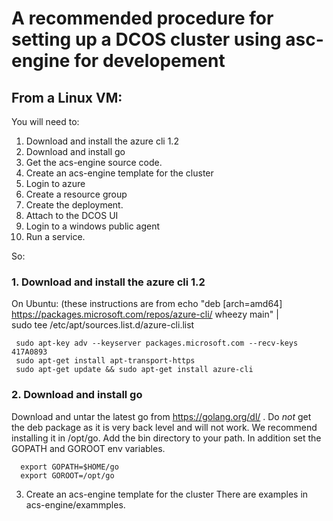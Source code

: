 # A recommended procedure for setting up a DCOS cluster using asc-engine for developement

## From a Linux VM:

You will need to:

1.	Download and install the azure cli 1.2
2.	Download and install go 
3.  Get the acs-engine source code.
4.	Create an acs-engine template for the cluster
5.	Login to azure
6.	Create a resource group
7.	Create the deployment.
8.	Attach to the DCOS UI
9.	Login to a windows public agent
10.	Run a service.

So:
### 1.	Download and install the azure cli 1.2

On Ubuntu:  (these instructions are from 
        echo "deb [arch=amd64] https://packages.microsoft.com/repos/azure-cli/ wheezy main" | \
     sudo tee /etc/apt/sources.list.d/azure-cli.list
     
     sudo apt-key adv --keyserver packages.microsoft.com --recv-keys 417A0893
     sudo apt-get install apt-transport-https
     sudo apt-get update && sudo apt-get install azure-cli 
### 2. Download and install go

Download and untar the latest go from https://golang.org/dl/ . Do *not* get the deb package as it is very back level and will not work.
We recommend installing it in /opt/go. Add the bin directory to your path. In addition set the GOPATH and GOROOT env variables. 
```
  export GOPATH=$HOME/go
  export GOROOT=/opt/go
```
3.	Create an acs-engine template for the cluster
There are examples in acs-engine/exammples.

